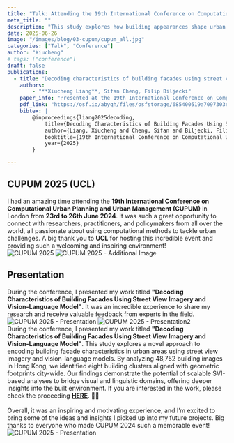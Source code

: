 ```yaml
---
title: "Talk: Attending the 19th International Conference on Computational Urban Planning and Urban Management"
meta_title: ""
description: "This study explores how building appearances shape urban perception, using machine learning and survey data to analyze human responses to over 250,000 building images from Singapore, San Francisco, and Amsterdam. Findings reveal how architectural styles influence streetscape perceptions, offering insights for architects and city planners."
date: 2025-06-26
image: "/images/blog/03-cupum/cupum_all.jpg"
categories: ["Talk", "Conference"]
author: "Xiucheng"
# tags: ["conference"]
draft: false
publications:
  - title: "Decoding characteristics of building facades using street view imagery and vision-language model"
    authors:
        - "**Xiucheng Liang**, Sifan Cheng, Filip Biljecki"
    paper_info: "Presented at the 19th International Conference on Computational Urban Planning and Urban Management, 2025"
    pdf_link: "https://osf.io/abyqh/files/osfstorage/685400519a7097303ec89a95"
    bibtex: |
        @inproceedings{liang2025decoding,
            title={Decoding Characteristics of Building Facades Using Street View Imagery and Vision-Language Model},
            author={Liang, Xiucheng and Cheng, Sifan and Biljecki, Filip},
            booktitle={19th International Conference on Computational Urban Planning and Urban Management},
            year={2025}
        }

---
```


## CUPUM 2025 (UCL)

<div class="text-xl leading-relaxed text-gray-800 dark:text-gray-200">
I had an amazing time attending the <strong>19th International Conference on Computational Urban Planning and Urban Management (CUPUM)</strong> in London from <strong>23rd to 26th June 2024</strong>. It was such a great opportunity to connect with researchers, practitioners, and policymakers from all over the world, all passionate about using computational methods to tackle urban challenges. A big thank you to <strong>UCL</strong> for hosting this incredible event and providing such a welcoming and inspiring environment!
</div>
<div class="flex gap-4 justify-center">
  <img src="/images/blog/03-cupum/cupum.jpg" alt="CUPUM 2025" class="w-5/12 rounded">
  <img src="/images/blog/03-cupum/cupum_all.jpg" alt="CUPUM 2025 - Additional Image" class="w-5/12 rounded">
</div>

## Presentation
<div class="text-xl leading-relaxed text-gray-800 dark:text-gray-200">
During the conference, I presented my work titled <strong>"Decoding Characteristics of Building Facades Using Street View Imagery and Vision-Language Model"</strong>. It was an incredible experience to share my research and receive valuable feedback from experts in the field.
</div>

<div class="flex gap-4 justify-center">
  <img src="/images/blog/03-cupum/presentation.jpg" alt="CUPUM 2025 - Presentation" class="w-5/12 rounded">
  <img src="/images/blog/03-cupum/presentation2.jpg" alt="CUPUM 2025 - Presentation2" class="w-5/12 rounded">
</div>

<div class="text-xl leading-relaxed text-gray-800 dark:text-gray-200">
During the conference, I presented my work titled <strong>"Decoding Characteristics of Building Facades Using Street View Imagery and Vision-Language Model"</strong>. This study explores a novel approach to encoding building facade characteristics in urban areas using street view imagery and vision-language models. By analyzing 48,752 building images in Hong Kong, we identified eight building clusters aligned with geometric footprints city-wide. Our findings demonstrate the potential of scalable SVI-based analyses to bridge visual and linguistic domains, offering deeper insights into the built environment. If you are interested in the work, please check the proceeding <a href="https://github.com/kunifujiwara/VoxCity?tab=readme-ov-file" target="_blank"><strong>HERE</strong></a>. 🙌🏻
</div>

</br>

<div class="text-xl leading-relaxed">
Overall, it was an inspiring and motivating experience, and I’m excited to bring some of the ideas and insights I picked up into my future projects. Big thanks to everyone who made CUPUM 2024 such a memorable event!
</div>


</div>
<div class="flex gap-4 justify-center">
  <img src="/images/blog/03-cupum/examples.jpeg" alt="CUPUM 2025 - Presentation" class="w-10/12">
</div>
